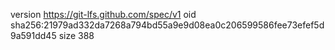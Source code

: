 version https://git-lfs.github.com/spec/v1
oid sha256:21979ad332da7268a794bd55a9e9d08ea0c206599586fee73efef5d9a591dd45
size 388
